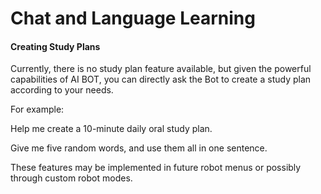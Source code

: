# Chat and Language Learning

#### Creating Study Plans

Currently, there is no study plan feature available, but given the powerful capabilities of AI BOT, you can directly ask the Bot to create a study plan according to your needs.

For example:

Help me create a 10-minute daily oral study plan.

Give me five random words, and use them all in one sentence.

These features may be implemented in future robot menus or possibly through custom robot modes.
